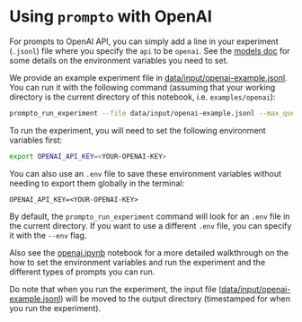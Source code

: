 # Using `prompto` with OpenAI

For prompts to OpenAI API, you can simply add a line in your experiment (`.jsonl`) file where you specify the `api` to be `openai`. See the [models doc](../../docs/models.md#openai) for some details on the environment variables you need to set.

We provide an example experiment file in [data/input/openai-example.jsonl](./data/input/openai-example.jsonl). You can run it with the following command (assuming that your working directory is the current directory of this notebook, i.e. `examples/openai`):
```bash
prompto_run_experiment --file data/input/openai-example.jsonl --max_queries 30
```

To run the experiment, you will need to set the following environment variables first:
```bash
export OPENAI_API_KEY=<YOUR-OPENAI-KEY>
```

You can also use an `.env` file to save these environment variables without needing to export them globally in the terminal:
```
OPENAI_API_KEY=<YOUR-OPENAI-KEY>
```

By default, the `prompto_run_experiment` command will look for an `.env` file in the current directory. If you want to use a different `.env` file, you can specify it with the `--env` flag.

Also see the [openai.ipynb](./openai.ipynb) notebook for a more detailed walkthrough on the how to set the environment variables and run the experiment and the different types of prompts you can run.

Do note that when you run the experiment, the input file ([data/input/openai-example.jsonl](./data/input/openai-example.jsonl)) will be moved to the output directory (timestamped for when you run the experiment).
